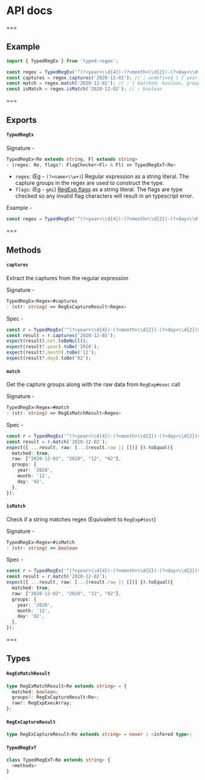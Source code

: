 # API docs


===


## Example

```ts
import { TypedRegEx } from 'typed-regex';

const regex = TypedRegEx('^(?<year>\\d{4})-(?<month>\\d{2})-(?<day>\\d{2})$', 'g');
const captures = regex.captures('2020-12-02'); // : undefined | { year: string, month: string, day: string }
const match = regex.match('2020-12-02'); // : { matched: boolean, groups?: { year: string, month: string, day: string }, raw?: RegExpExecArray }
const isMatch = regex.isMatch('2020-12-02'); // : boolean
```


===


## Exports

#### `TypedRegEx`

Signature -
```ts
TypedRegEx<Re extends string, Fl extends string>
: (regex: Re, flags?: FlagChecker<Fl> & Fl) => TypedRegExT<Re>
```

* `regex`: (Eg - `(?<name>\\w+)`) Regular expression as a string literal. The capture groups in the regex are used to construct the type.
* `flags`: (Eg - `gmi`) [RegExp flags](https://developer.mozilla.org/en-US/docs/Web/JavaScript/Guide/Regular_Expressions#advanced_searching_with_flags) as a string literal. The flags are type checked so any invalid flag characters will result in an typescript error.

Example -
```ts
const regex = TypedRegEx('^(?<year>\\d{4})-(?<month>\\d{2})-(?<day>\\d{2})$', 'gi');
```


===


## Methods

#### `captures`
Extract the captures from the regular expression

Signature -
```ts
TypedRegEx<Regex>#captures
: (str: string) => RegExCaptureResult<Regex>
```

Spec -
```ts
const r = TypedRegEx('^(?<year>\\d{4})-(?<month>\\d{2})-(?<day>\\d{2})$');
const result = r.captures('2020-12-02');
expect(result).not.toBeNull();
expect(result?.year).toBe('2020');
expect(result?.month).toBe('12');
expect(result?.day).toBe('02');
```


#### `match`
Get the capture groups along with the raw data from `RegExp#exec` call

Signature -
```ts
TypedRegEx<Regex>#match
: (str: string) => RegExMatchResult<Regex>
```

Spec -
```ts
const r = TypedRegEx('^(?<year>\\d{4})-(?<month>\\d{2})-(?<day>\\d{2})$');
const result = r.match('2020-12-02');
expect({ ...result, raw: [...(result.raw || [])] }).toEqual({
  matched: true,
  raw: ["2020-12-02", "2020", "12", "02"],
  groups: {
    year: '2020',
    month: '12',
    day: '02',
  },
});
```


#### `isMatch`
Check if a string matches regex (Equivalent to `RegExp#test`)

Signature -
```ts
TypedRegEx<Regex>#isMatch
: (str: string) => boolean
```

Spec -
```ts
const r = TypedRegEx('^(?<year>\\d{4})-(?<month>\\d{2})-(?<day>\\d{2})$');
const result = r.match('2020-12-02');
expect({ ...result, raw: [...(result.raw || [])] }).toEqual({
  matched: true,
  raw: ["2020-12-02", "2020", "12", "02"],
  groups: {
    year: '2020',
    month: '12',
    day: '02',
  },
});
```


===


## Types


#### `RegExMatchResult`
```ts
type RegExMatchResult<Re extends string> = {
  matched: boolean;
  groups?: RegExCaptureResult<Re>;
  raw?: RegExpExecArray;
};
```


#### `RegExCaptureResult`
```ts
type RegExCaptureResult<Re extends string> = never | <infered type>;
```


#### `TypedRegExT`
```ts
class TypedRegExT<Re extends string> {
  <methods>
}
```

